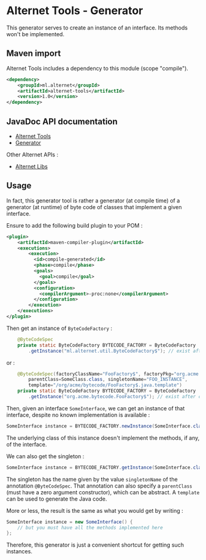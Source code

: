 # Alternet Tools - Generator

This generator serves to create an instance of an interface. Its methods won't be implemented.

## Maven import

Alternet Tools includes a dependency to this module (scope "compile").

```xml
<dependency>
    <groupId>ml.alternet</groupId>
    <artifactId>alternet-tools</artifactId>
    <version>1.0</version>
</dependency>
```

## JavaDoc API documentation

* [Alternet Tools](../tools/apidocs/index.html)
* [Generator](apidocs/index.html)

Other Alternet APIs :

* [Alternet Libs](../apidocs/index.html)

## Usage

In fact, this generator tool is rather a generator (at compile time) of a generator (at runtime)
of byte code of classes that implement a given interface.

Ensure to add the following build plugin to your POM :

```xml
<plugin>
    <artifactId>maven-compiler-plugin</artifactId>
    <executions>
        <execution>
          <id>compile-generated</id>
          <phase>compile</phase>
          <goals>
            <goal>compile</goal>
          </goals>
          <configuration>
            <compilerArgument>-proc:none</compilerArgument>
          </configuration>
        </execution>
    </executions>
</plugin>
```

Then get an instance of `ByteCodeFactory` :

```java
    @ByteCodeSpec
    private static ByteCodeFactory BYTECODE_FACTORY = ByteCodeFactory
        .getInstance("ml.alternet.util.ByteCodeFactory$"); // exist after code generation
```

or :

```java
    @ByteCodeSpec(factoryClassName="FooFactory$", factoryPkg="org.acme.bytecode",
        parentClass=SomeClass.class, singletonName="FOO_INSTANCE",
        template="/org/acme/bytecode/FooFactory$.java.template")
    private static ByteCodeFactory BYTECODE_FACTORY = ByteCodeFactory
        .getInstance("org.acme.bytecode.FooFactory$"); // exist after code generation
```

Then, given an interface `SomeInterface`, we can get an instance of that interface, despite no known 
implementation is available :

```java
SomeInterface instance = BYTECODE_FACTORY.newInstance(SomeInterface.class);
```

The underlying class of this instance doesn't implement the methods, if any, of the interface.

We can also get the singleton :

```java
SomeInterface instance = BYTECODE_FACTORY.getInstance(SomeInterface.class);
```

The singleton has the name given by the value `singletonName` of the annotation `@ByteCodeSpec`.
That annotation can also specify a `parentClass` (must have a zero argument constructor), which can be abstract.
A `template` can be used to generate the Java code.

More or less, the result is the same as what you would get by writing :

```java
SomeInterface instance = new SomeInterface() {
    // but you must have all the methods implemented here
};
```

Therefore, this generator is just a convenient shortcut for getting such instances.
